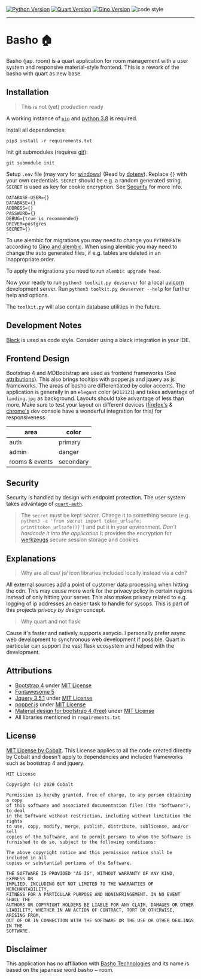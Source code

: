[![Python Version](https://img.shields.io/badge/python-3.8.3-blue?style=for-the-badge&logo=python)](https://www.python.org/downloads/release/python-383/) [![Quart Version](https://img.shields.io/badge/Quart-0.13.0-red?style=for-the-badge)](https://gitlab.com/pgjones/quart) [![Gino Version](https://img.shields.io/badge/Gino-1.1.0b1-blue?style=for-the-badge)](https://python-gino.org/) ![code style](https://img.shields.io/badge/code%20style-black-black?style=for-the-badge)

<hr>

# Basho :house:

Basho (jap. room) is a quart application for room management with a user system and responsive material-style frontend. This is a rework of the basho with quart as new base.

## Installation

> This is not (yet) production ready

A working instance of [`pip`](https://packaging.python.org/tutorials/installing-packages/#installing-packages) and [python 3.8](https://www.python.org/downloads/release/python-382/) is required.

Install all dependencies:

`pip3 install -r requirements.txt`

Init git submodules (requires [git](https://git-scm.com/book/en/v2/Getting-Started-Installing-Git)):

`git submodule init`

Setup `.env` file (may vary for [windows](http://www.dowdandassociates.com/blog/content/howto-set-an-environment-variable-in-windows-command-line-and-registry/)) (Read by [dotenv](https://pypi.org/project/python-dotenv/)). Replace `{}` with your own credentials. `SECRET` should be e.g. a random generated string. `SECRET` is used as key for cookie encryption. See [Security](#Security) for more info.

```environment
DATABASE-USER={}
DATABASE={}
ADDRESS={}
PASSWORD={}
DEBUG={true is recommended}
DRIVER=postgres
SECRET={}
```

To use alembic for migrations you may need to change you `PYTHONPATH` according to [Gino and alembic](https://python-gino.org/docs/en/master/how-to/alembic.html#create-first-migration-revision). When using alembic you may need to change the auto generated files, if e.g. tables are deleted in an inappropriate order.

To apply the migrations you need to run `alembic upgrade head`.

Now your ready to run `python3 toolkit.py devserver` for a local [uvicorn](https://www.uvicorn.org/) development server. Run `python3 toolkit.py devserver --help` for further help and options.

The `toolkit.py` will also contain database utilities in the future.

## Development Notes

[Black](https://github.com/ambv/black) is used as code style. Consider using a black integration in your IDE.

## Frontend Design

Bootstrap 4 and MDBootstrap are used as frontend frameworks (See [attributions](#Attributions)). This also brings tooltips with popper.js and jquery as js frameworks. The areas of basho are differentiated by color accents. The application is generally in an `elegant` color (`#212121`) and takes advantage of `landing.jpg` as background. Layouts should take advantage of less than more. Make sure to test your layout on different devices ([firefox's](https://developer.mozilla.org/en-US/docs/Tools/Web_Console) & [chrome's](https://developers.google.com/web/tools/chrome-devtools/) dev console have a wonderful integration for this) for responsiveness.

| area           | color     |
| -------------- | --------- |
| auth           | primary   |
| admin          | danger    |
| rooms & events | secondary |

## Security

Security is handled by design with endpoint protection. The user system takes advantage of [`quart-auth`](https://pypi.org/project/quart-auth/).

> The `secret` must be kept _secret_. Change it to something secure (e.g. `python3 -c 'from secret import token_urlsafe; print(token_urlsafe())'`) and put it in your environment. _Don't hardcode it into the application_ It provides the encryption for [werkzeugs](https://pypi.org/project/Werkzeug/) secure session storage and cookies.

## Explanations

> Why are all css/ js/ icon libraries included locally instead via a cdn?

All external sources add a point of customer data processing when hitting the cdn. This may cause more work for the privacy policy in certain regions instead of only hitting your server. This also makes privacy related to e.g. logging of ip addresses an easier task to handle for sysops. This is part of this projects _privacy by design_ concept.

> Why quart and not flask

Cause it's faster and natively supports asnycio. I personally prefer async web development to synchronous web development if possible. Quart in particular can support the vast flask ecosystem and helped with the development.

## Attributions

- [Bootstrap 4](https://getbootstrap.com/) under [MIT License](https://github.com/twbs/bootstrap/blob/main/LICENSE)
- [Fontawesome 5](https://github.com/FortAwesome/Font-Awesome/blob/master/LICENSE.txt)
- [Jquery 3.5.1](https://jquery.org) under [MIT License](https://jquery.org/license/)
- [popper.js](https://popper.js.org/) under [MIT License](https://github.com/popperjs/popper-core/blob/master/LICENSE.md)
- [Material design for bootstrap 4 \(free\)](https://mdbootstrap.com/) under [MIT License](https://mdbootstrap.com/general/license/)
- All libraries mentioned in `requirements.txt`

## License

[MIT License by Cobalt](https://github.com/Chaostheorie/basho-reloaded/blob/master/LICENSE). This License applies to all the code created directly by Cobalt and doesn't apply to dependencies and included frameworks such as bootstrap 4 and jquery.

```text
MIT License

Copyright (c) 2020 Cobalt

Permission is hereby granted, free of charge, to any person obtaining a copy
of this software and associated documentation files (the "Software"), to deal
in the Software without restriction, including without limitation the rights
to use, copy, modify, merge, publish, distribute, sublicense, and/or sell
copies of the Software, and to permit persons to whom the Software is
furnished to do so, subject to the following conditions:

The above copyright notice and this permission notice shall be included in all
copies or substantial portions of the Software.

THE SOFTWARE IS PROVIDED "AS IS", WITHOUT WARRANTY OF ANY KIND, EXPRESS OR
IMPLIED, INCLUDING BUT NOT LIMITED TO THE WARRANTIES OF MERCHANTABILITY,
FITNESS FOR A PARTICULAR PURPOSE AND NONINFRINGEMENT. IN NO EVENT SHALL THE
AUTHORS OR COPYRIGHT HOLDERS BE LIABLE FOR ANY CLAIM, DAMAGES OR OTHER
LIABILITY, WHETHER IN AN ACTION OF CONTRACT, TORT OR OTHERWISE, ARISING FROM,
OUT OF OR IN CONNECTION WITH THE SOFTWARE OR THE USE OR OTHER DEALINGS IN THE
SOFTWARE.
```

## Disclaimer

This application has no affiliation with [Basho Technologies](https://github.com/basho) and its name is based on the japanese word basho ~ room.

